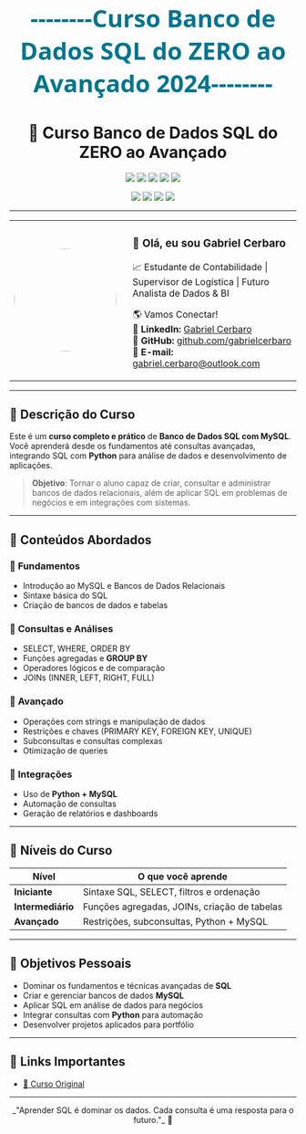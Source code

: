 <!-- Banner Personalizado -->
<p align="center" style="font-size: 42px; font-family: 'Segoe UI', Tahoma, Geneva, Verdana, sans-serif; font-weight: bold; color: #00758F; margin-top: 20px;">
  --------Curso Banco de Dados SQL do ZERO ao Avançado 2024--------
</p>

<h1 align="center">💾 Curso Banco de Dados SQL do ZERO ao Avançado</h1>

<!-- Status do Curso -->
<p align="center">
  <img src="https://img.shields.io/badge/MySQL-2024-blue?logo=mysql&logoColor=white">
  <img src="https://img.shields.io/badge/Status-Em%20Andamento-yellow">
  <img src="https://img.shields.io/badge/Aulas-+Horas%20de%20Conteúdo-orange">
  <img src="https://img.shields.io/badge/Projetos%20Reais-Sim-brightgreen">
  <img src="https://img.shields.io/badge/Linguagem-SQL-blue">
</p>

<!-- Tecnologias Envolvidas -->
<p align="center">
  <img src="https://img.shields.io/badge/MySQL-DB-blue?logo=mysql" />
  <img src="https://img.shields.io/badge/Python-3.11-green?logo=python" />
  <img src="https://img.shields.io/badge/SQL-Consultas-orange" />
  <img src="https://img.shields.io/badge/Análise%20de%20Dados-BI-blueviolet" />
</p>

---

<!-- Foto + Contatos lado a lado -->
<table align="center">
  <tr>
    <td align="center">
      <img src="https://github.com/gabrielcerbaro.png" width="180" style="border-radius: 50%;">
    </td>
    <td align="left" style="padding-left: 20px;">
      <h3>👋 Olá, eu sou <strong>Gabriel Cerbaro</strong></h3>
      <p>📈 Estudante de Contabilidade | Supervisor de Logística | Futuro Analista de Dados & BI</p>
      <p>
        🌎 Vamos Conectar!<br>
        💼 <strong>LinkedIn:</strong> <a href="https://www.linkedin.com/in/gabriel-cerbaro-4703b4239/">Gabriel Cerbaro</a><br>
        📌 <strong>GitHub:</strong> <a href="https://github.com/gabrielcerbaro">github.com/gabrielcerbaro</a><br>
        📧 <strong>E-mail:</strong> <a href="mailto:gabriel.cerbaro@outlook.com">gabriel.cerbaro@outlook.com</a>
      </p>
    </td>
  </tr>
</table>

---

## 📌 Descrição do Curso
Este é um **curso completo e prático** de **Banco de Dados SQL com MySQL**.  
Você aprenderá desde os fundamentos até consultas avançadas, integrando SQL com **Python** para análise de dados e desenvolvimento de aplicações.

> **Objetivo**: Tornar o aluno capaz de criar, consultar e administrar bancos de dados relacionais, além de aplicar SQL em problemas de negócios e em integrações com sistemas.

---

## 🚀 Conteúdos Abordados

### 🔹 **Fundamentos**
- Introdução ao MySQL e Bancos de Dados Relacionais  
- Sintaxe básica do SQL  
- Criação de bancos de dados e tabelas  

### 🔹 **Consultas e Análises**
- SELECT, WHERE, ORDER BY  
- Funções agregadas e **GROUP BY**  
- Operadores lógicos e de comparação  
- JOINs (INNER, LEFT, RIGHT, FULL)  

### 🔹 **Avançado**
- Operações com strings e manipulação de dados  
- Restrições e chaves (PRIMARY KEY, FOREIGN KEY, UNIQUE)  
- Subconsultas e consultas complexas  
- Otimização de queries  

### 🔹 **Integrações**
- Uso de **Python + MySQL**  
- Automação de consultas  
- Geração de relatórios e dashboards  

---

## 🧠 Níveis do Curso
| **Nível**         | **O que você aprende** |
|--------------------|-------------------------|
| **Iniciante**      | Sintaxe SQL, SELECT, filtros e ordenação |
| **Intermediário**  | Funções agregadas, JOINs, criação de tabelas |
| **Avançado**       | Restrições, subconsultas, Python + MySQL |

---

## 🎯 Objetivos Pessoais
- Dominar os fundamentos e técnicas avançadas de **SQL**  
- Criar e gerenciar bancos de dados **MySQL**  
- Aplicar SQL em análise de dados para negócios  
- Integrar consultas com **Python** para automação  
- Desenvolver projetos aplicados para portfólio  

---

## 📎 Links Importantes
- [📌 Curso Original](https://www.udemy.com/)  

---
<p align="center">_"Aprender SQL é dominar os dados. Cada consulta é uma resposta para o futuro."_ 💾</p>
